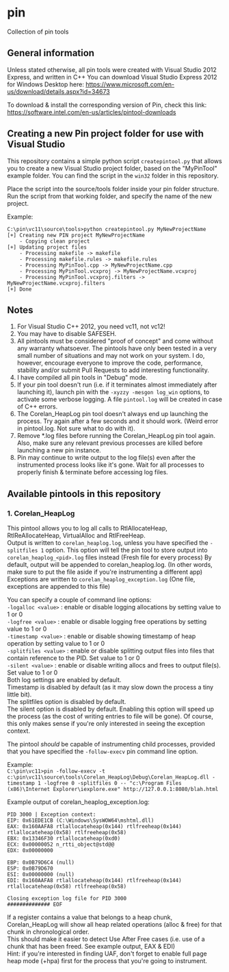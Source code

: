 # pin
Collection of pin tools


## General information

Unless stated otherwise, all pin tools were created with Visual Studio 2012 Express, and written in C++
You can download Visual Studio Express 2012 for Windows Desktop here: https://www.microsoft.com/en-us/download/details.aspx?id=34673

To download & install the corresponding version of Pin, check this link:
https://software.intel.com/en-us/articles/pintool-downloads


## Creating a new Pin project folder for use with Visual Studio

This repository contains a simple python script `createpintool.py` that allows you to create a new Visual Studio project folder, based on the "MyPinTool" example folder.
You can find the script in the `win32` folder in this repository.

Place the script into the source/tools folder inside your pin folder structure.
Run the script from that working folder, and specify the name of the new project.

Example:
```
C:\pin\vc11\source\tools>python createpintool.py MyNewProjectName
[+] Creating new PIN project MyNewProjectName
    - Copying clean project
[+] Updating project files
    - Processing makefile -> makefile
    - Processing makefile.rules -> makefile.rules
    - Processing MyPinTool.cpp -> MyNewProjectName.cpp
    - Processing MyPinTool.vcxproj -> MyNewProjectName.vcxproj
    - Processing MyPinTool.vcxproj.filters -> MyNewProjectName.vcxproj.filters
[+] Done
```


## Notes

1. For Visual Studio C++ 2012, you need vc11, not vc12!
2. You may have to disable SAFESEH.
3. All pintools must be considered "proof of concept" and come without any warranty whatsoever.  The pintools have only been tested in a very small number of situations and may not work on your system. I do, however, encourage everyone to improve the code, performance, stability and/or submit Pull Requests to add interesting functionality.
4. I have compiled all pin tools in "Debug" mode.
5. If your pin tool doesn't run (i.e. if it terminates almost immediately after launching it), launch pin with the `-xyzzy -mesgon log_win` options, to activate some verbose logging.  A file `pintool.log` will be created in case of C++ errors.
6. The Corelan_HeapLog pin tool doesn't always end up launching the process.  Try again after a few seconds and it should work. (Weird error in pintool.log. Not sure what to do with it).
7. Remove *.log files before running the Corelan_HeapLog pin tool again. Also, make sure any relevant previous processes are killed before launching a new pin instance.
8. Pin may continue to write output to the log file(s) even after the instrumented process looks like it's gone.  Wait for all processes to properly finish & terminate before accessing log files.

## Available pintools in this repository

### 1. Corelan_HeapLog
This pintool allows you to log all calls to RtlAllocateHeap, RtlReAllocateHeap, VirtualAlloc and RtlFreeHeap.<br>
Output is written to `corelan_heaplog.log`, unless you have specified the `-splitfiles 1` option. This option will tell the pin tool to store output into `corelan_heaplog_<pid>.log` files instead (Fresh file for every process)
By default, output will be appended to corelan_heaplog.log. (In other words, make sure to put the file aside if you're instrumenting a different app)<br>
Exceptions are written to `corelan_heaplog_exception.log` (One file, exceptions are appended to this file)

You can specify a couple of command line options: <br>
`-logalloc <value>`   : enable or disable logging allocations by setting value to 1 or 0<br>
`-logfree <value>`    : enable or disable logging free operations by setting value to 1 or 0<br>
`-timestamp <value>`  : enable or disable showing timestamp of heap operation by setting value to 1 or 0<br>
`-splitfiles <value>` : enable or disable splitting output files into files that contain reference to the PID. Set value to 1 or 0<br>
`-silent <value>`     : enable or disable writing allocs and frees to output file(s). Set value to 1 or 0<br>
Both log settings are enabled by default.<br>
Timestamp is disabled by default (as it may slow down the process a tiny little bit). <br>
The splitfiles option is disabled by default.<br>
The silent option is disabled by default. Enabling this option will speed up the process (as the cost of writing entries to file will be gone).  Of course, this only makes sense if you're only interested in seeing the exception context.

The pintool *should* be capable of instrumenting child processes, provided that you have specified the `-follow-execv` pin command line option.

Example:<br>
```C:\pin\vc11>pin -follow-execv -t c:\pin\vc11\source\tools\Corelan_HeapLog\Debug\Corelan_HeapLog.dll -timestamp 1 -logfree 0 -splitfiles 0 -- "c:\Program Files (x86)\Internet Explorer\iexplore.exe" http://127.0.0.1:8080/blah.html```

Example output of corelan_heaplog_exception.log:<br>
```
PID 3000 | Exception context:
EIP: 0x61EDE1CB (C:\Windows\SysWOW64\mshtml.dll)
EAX: 0x160AAFA8 rtlallocateheap(0x144) rtlfreeheap(0x144) rtlallocateheap(0x58) rtlfreeheap(0x58) 
EBX: 0x13346F30 rtlallocateheap(0xd0) 
ECX: 0x00000052 n_rtti_object@std@@
EDX: 0x00000000 

EBP: 0x0B79D6C4 (null)
ESP: 0x0B79D670 
ESI: 0x00000000 (null)
EDI: 0x160AAFA8 rtlallocateheap(0x144) rtlfreeheap(0x144) rtlallocateheap(0x58) rtlfreeheap(0x58) 

Closing exception log file for PID 3000
############## EOF
```
If a register contains a value that belongs to a heap chunk, Corelan_HeapLog will show all heap related operations (alloc & free) for that chunk in chronological order. <br>
This should make it easier to detect Use After Free cases (i.e. use of a chunk that has been freed. See example output, EAX & EDI)<br>
Hint: if you're interested in finding UAF, don't forget to enable full page heap mode (+hpa) first for the process that you're going to instrument.